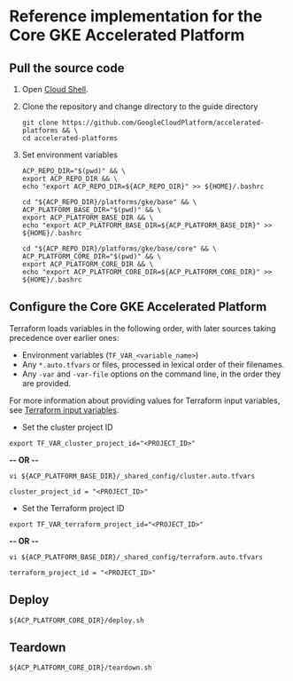 # Reference implementation for the Core GKE Accelerated Platform

## Pull the source code

1. Open [Cloud Shell](https://cloud.google.com/shell).

1. Clone the repository and change directory to the guide directory

   ```shell
   git clone https://github.com/GoogleCloudPlatform/accelerated-platforms && \
   cd accelerated-platforms
   ```

1. Set environment variables

   ```shell
   ACP_REPO_DIR="$(pwd)" && \
   export ACP_REPO_DIR && \
   echo "export ACP_REPO_DIR=${ACP_REPO_DIR}" >> ${HOME}/.bashrc
   ```

   ```shell
   cd "${ACP_REPO_DIR}/platforms/gke/base" && \
   ACP_PLATFORM_BASE_DIR="$(pwd)" && \
   export ACP_PLATFORM_BASE_DIR && \
   echo "export ACP_PLATFORM_BASE_DIR=${ACP_PLATFORM_BASE_DIR}" >> ${HOME}/.bashrc
   ```

   ```shell
   cd "${ACP_REPO_DIR}/platforms/gke/base/core" && \
   ACP_PLATFORM_CORE_DIR="$(pwd)" && \
   export ACP_PLATFORM_CORE_DIR && \
   echo "export ACP_PLATFORM_CORE_DIR=${ACP_PLATFORM_CORE_DIR}" >> ${HOME}/.bashrc
   ```

## Configure the Core GKE Accelerated Platform

Terraform loads variables in the following order, with later sources taking precedence over earlier ones:

- Environment variables (`TF_VAR_<variable_name>`)
- Any `*.auto.tfvars` or files, processed in lexical order of their filenames.
- Any `-var` and `-var-file` options on the command line, in the order they are provided.

For more information about providing values for Terraform input variables, see
[Terraform input variables](https://developer.hashicorp.com/terraform/language/values/variables).

- Set the cluster project ID

```shell
export TF_VAR_cluster_project_id="<PROJECT_ID>"
```

**-- OR --**

```shell
vi ${ACP_PLATFORM_BASE_DIR}/_shared_config/cluster.auto.tfvars
```

```hcl
cluster_project_id = "<PROJECT_ID>"
```

- Set the Terraform project ID

```shell
export TF_VAR_terraform_project_id="<PROJECT_ID>"
```

**-- OR --**

```shell
vi ${ACP_PLATFORM_BASE_DIR}/_shared_config/terraform.auto.tfvars
```

```hcl
terraform_project_id = "<PROJECT_ID>"
```

## Deploy

```shell
${ACP_PLATFORM_CORE_DIR}/deploy.sh
```

## Teardown

```shell
${ACP_PLATFORM_CORE_DIR}/teardown.sh
```
